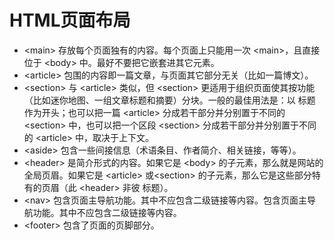# HTML页面布局

- &lt;main&gt; 存放每个页面独有的内容。每个页面上只能用一次 &lt;main&gt;，且直接位于 &lt;body&gt; 中。最好不要把它嵌套进其它元素。
- &lt;article&gt; 包围的内容即一篇文章，与页面其它部分无关（比如一篇博文）。
- &lt;section&gt; 与 &lt;article&gt; 类似，但 &lt;section&gt; 更适用于组织页面使其按功能（比如迷你地图、一组文章标题和摘要）分块。一般的最佳用法是：以 标题 作为开头；也可以把一篇 &lt;article&gt; 分成若干部分并分别置于不同的 &lt;section&gt; 中，也可以把一个区段 &lt;section&gt; 分成若干部分并分别置于不同的 &lt;article&gt; 中，取决于上下文。
- &lt;aside&gt; 包含一些间接信息（术语条目、作者简介、相关链接，等等）。
- &lt;header&gt; 是简介形式的内容。如果它是 &lt;body&gt; 的子元素，那么就是网站的全局页眉。如果它是 &lt;article&gt; 或&lt;section&gt; 的子元素，那么它是这些部分特有的页眉（此 &lt;header&gt; 非彼 标题）。
- &lt;nav&gt; 包含页面主导航功能。其中不应包含二级链接等内容。包含页面主导航功能。其中不应包含二级链接等内容。
- &lt;footer&gt; 包含了页面的页脚部分。

